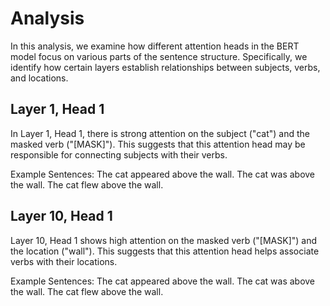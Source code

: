 # Analysis

In this analysis, we examine how different attention heads in the BERT model 
focus on various parts of the sentence structure. Specifically, we identify 
how certain layers establish relationships between subjects, verbs, and locations.

## Layer 1, Head 1

In Layer 1, Head 1, there is strong attention on the subject ("cat") and the masked verb ("[MASK]").
This suggests that this attention head may be responsible for connecting subjects with their verbs.

Example Sentences:
The cat appeared above the wall.
The cat was above the wall.
The cat flew above the wall.

## Layer 10, Head 1

Layer 10, Head 1 shows high attention on the masked verb ("[MASK]") and the location ("wall").
This suggests that this attention head helps associate verbs with their locations.

Example Sentences:
The cat appeared above the wall.
The cat was above the wall.
The cat flew above the wall.


